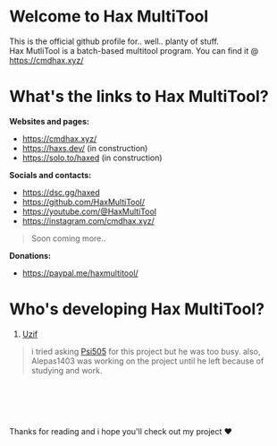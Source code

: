 # Welcome to Hax MultiTool<br>
This is the official github profile for.. well.. planty of stuff.<br>
Hax MutliTool is a batch-based multitool program. You can find it @ https://cmdhax.xyz/ <br>

# What's the links to Hax MultiTool?
**Websites and pages:**
- <https://cmdhax.xyz/>
- <https://haxs.dev/> (in construction)
- <https://solo.to/haxed> (in construction)

**Socials and contacts:**
- <https://dsc.gg/haxed>
- <https://github.com/HaxMultiTool/>
- <https://youtube.com/@HaxMultiTool>
- <https://instagram.com/cmdhax.xyz/>
> Soon coming more..

**Donations:**
- <https://paypal.me/haxmultitool/>

# Who's developing Hax MultiTool?
1. [Uzif](https://github.com/uziff)

> i tried asking [Psi505](https://github.com/psi505) for this project but he was too busy. also, Alepas1403 was working on
> the project until he left because of studying and work.

#  
Thanks for reading and i hope you'll check out my project ♥
